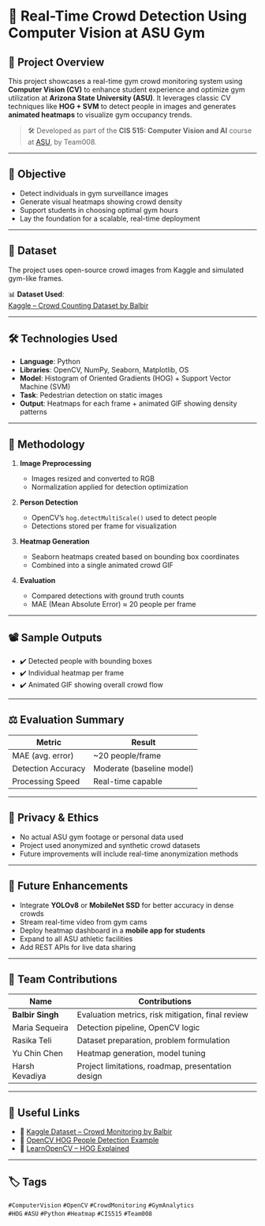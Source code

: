 # 🧠 Real-Time Crowd Detection Using Computer Vision at ASU Gym

## 📌 Project Overview

This project showcases a real-time gym crowd monitoring system using **Computer Vision (CV)** to enhance student experience and optimize gym utilization at **Arizona State University (ASU)**. It leverages classic CV techniques like **HOG + SVM** to detect people in images and generates **animated heatmaps** to visualize gym occupancy trends.

> 🛠 Developed as part of the **CIS 515: Computer Vision and AI** course at [ASU](https://www.asu.edu), by Team008.

---

## 🎯 Objective

- Detect individuals in gym surveillance images  
- Generate visual heatmaps showing crowd density  
- Support students in choosing optimal gym hours  
- Lay the foundation for a scalable, real-time deployment

---

## 📂 Dataset

The project uses open-source crowd images from Kaggle and simulated gym-like frames.

📊 **Dataset Used**:  
[Kaggle – Crowd Counting Dataset by Balbir](https://www.kaggle.com/datasets/balbir27/ai-crowd-monitoring)

---

## 🛠 Technologies Used

- **Language**: Python  
- **Libraries**: OpenCV, NumPy, Seaborn, Matplotlib, OS  
- **Model**: Histogram of Oriented Gradients (HOG) + Support Vector Machine (SVM)  
- **Task**: Pedestrian detection on static images  
- **Output**: Heatmaps for each frame + animated GIF showing density patterns

---

## 🧪 Methodology

1. **Image Preprocessing**
   - Images resized and converted to RGB
   - Normalization applied for detection optimization

2. **Person Detection**
   - OpenCV’s `hog.detectMultiScale()` used to detect people
   - Detections stored per frame for visualization

3. **Heatmap Generation**
   - Seaborn heatmaps created based on bounding box coordinates
   - Combined into a single animated crowd GIF

4. **Evaluation**
   - Compared detections with ground truth counts
   - MAE (Mean Absolute Error) ≈ 20 people per frame

---

## 📽 Sample Outputs

- ✔️ Detected people with bounding boxes  
- ✔️ Individual heatmap per frame  
- ✔️ Animated GIF showing overall crowd flow

---

## ⚖️ Evaluation Summary

| Metric              | Result             |
|---------------------|--------------------|
| MAE (avg. error)    | ~20 people/frame   |
| Detection Accuracy  | Moderate (baseline model) |
| Processing Speed    | Real-time capable  |

---

## 🔐 Privacy & Ethics

- No actual ASU gym footage or personal data used  
- Project used anonymized and synthetic crowd datasets  
- Future improvements will include real-time anonymization methods

---

## 🚀 Future Enhancements

- Integrate **YOLOv8** or **MobileNet SSD** for better accuracy in dense crowds  
- Stream real-time video from gym cams  
- Deploy heatmap dashboard in a **mobile app for students**  
- Expand to all ASU athletic facilities  
- Add REST APIs for live data sharing

---

## 👥 Team Contributions

| Name             | Contributions                                     |
|------------------|----------------------------------------------------|
| **Balbir Singh** | Evaluation metrics, risk mitigation, final review |
| Maria Sequeira   | Detection pipeline, OpenCV logic                  |
| Rasika Teli      | Dataset preparation, problem formulation         |
| Yu Chin Chen     | Heatmap generation, model tuning                 |
| Harsh Kevadiya   | Project limitations, roadmap, presentation design|

---

## 🔗 Useful Links

- 📂 [Kaggle Dataset – Crowd Monitoring by Balbir](https://www.kaggle.com/datasets/balbir27/ai-crowd-monitoring)
- 📘 [OpenCV HOG People Detection Example](https://github.com/opencv/opencv/blob/4.x/samples/python/peopledetect.py)
- 📖 [LearnOpenCV – HOG Explained](https://learnopencv.com/histogram-of-oriented-gradients/)

---

## 🏷 Tags

`#ComputerVision` `#OpenCV` `#CrowdMonitoring` `#GymAnalytics`  
`#HOG` `#ASU` `#Python` `#Heatmap` `#CIS515` `#Team008`
